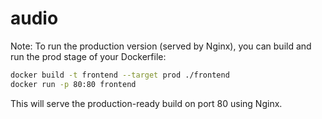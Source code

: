 # audio


Note: To run the production version (served by Nginx), you can build and run the prod stage of your Dockerfile:

```bash
docker build -t frontend --target prod ./frontend
docker run -p 80:80 frontend
```

This will serve the production-ready build on port 80 using Nginx.

